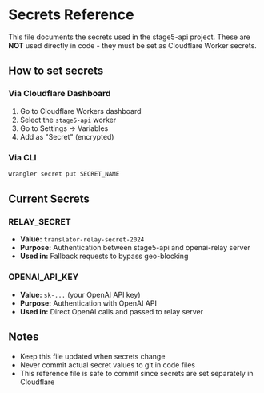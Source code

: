 # Secrets Reference

This file documents the secrets used in the stage5-api project. These are **NOT** used directly in code - they must be set as Cloudflare Worker secrets.

## How to set secrets

### Via Cloudflare Dashboard
1. Go to Cloudflare Workers dashboard
2. Select the `stage5-api` worker
3. Go to Settings → Variables
4. Add as "Secret" (encrypted)

### Via CLI
```bash
wrangler secret put SECRET_NAME
```

## Current Secrets

### RELAY_SECRET
- **Value:** `translator-relay-secret-2024`
- **Purpose:** Authentication between stage5-api and openai-relay server
- **Used in:** Fallback requests to bypass geo-blocking

### OPENAI_API_KEY
- **Value:** `sk-...` (your OpenAI API key)
- **Purpose:** Authentication with OpenAI API
- **Used in:** Direct OpenAI calls and passed to relay server

## Notes
- Keep this file updated when secrets change
- Never commit actual secret values to git in code files
- This reference file is safe to commit since secrets are set separately in Cloudflare 